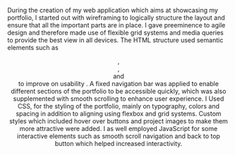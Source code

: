 During the creation of my web application which aims at showcasing my portfolio, I started out with wireframing to logically structure the layout and ensure that all the important parts are in place. I gave preeminence to agile design and therefore made use of flexible grid systems and media queries to provide the best view in all devices. The HTML structure used semantic elements such as <header>, <nav>, <section> and <footer> to improve on usability . A fixed navigation bar was applied to enable different sections of the portfolio to be accessible quickly, which was also supplemented with smooth scrolling to enhance user experience. I Used CSS, for the styling of the portfolio, mainly on typography, colors and spacing in addition to aligning using flexbox and grid systems. Custom styles which included hover over buttons and project images to make them more attractive were added. I as well employed JavaScript for some interactive elements such as smooth scroll navigation and back to top button which helped increased interactivity.
